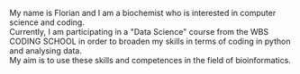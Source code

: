 My name is Florian and I am a biochemist who is interested in computer science and coding.  
Currently, I am participating in a "Data Science" course from the WBS CODING SCHOOL in order to broaden my skills in terms of coding in python and analysing data.  
My aim is to use these skills and competences in the field of bioinformatics.
